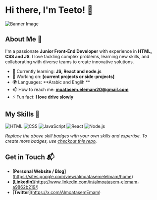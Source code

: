 # Hi there, I'm Teeto! 👋

![Banner Image](your_banner_image_url_here)

## About Me 🚀

I'm a passionate **Junior Front-End Developer** with experience in **HTML, CSS and JS**. I love tackling complex problems, learning new skills, and collaborating with diverse teams to create innovative solutions.

- 🌱 Currently learning: **JS, React and node.js**
- 🔭 Working on: **[current projects or side-projects]**
- 🌍 Languages: **Arabic and Englih **
- 📫 How to reach me: **moatasem.elemam20@gmail.com**
- ⚡ Fun fact: **I love drive slowly**

## My Skills 🧠

![HTML](https://img.shields.io/badge/-HTML-E34F26?style=flat-square&logo=html5&logoColor=white)
![CSS](https://img.shields.io/badge/-CSS-1572B6?style=flat-square&logo=css3&logoColor=white)
![JavaScript](https://img.shields.io/badge/-JavaScript-F7DF1E?style=flat-square&logo=javascript&logoColor=black)
![React](https://img.shields.io/badge/-React-61DAFB?style=flat-square&logo=react&logoColor=black)
![Node.js](https://img.shields.io/badge/-Node.js-339933?style=flat-square&logo=node.js&logoColor=white)

*Replace the above skill badges with your own skills and expertise. To create more badges, use [checkout this repo](https://github.com/alexandresanlim/Badges4-README.md-Profile).*


## Get in Touch 📬

- **[Personal Website / Blog]**(https://sites.google.com/view/almoatasemelelmam/home)
- **[LinkedIn]**(https://www.linkedin.com/in/almoatasem-elemam-a9862b219/)
- **[Twitter]**(https://x.com/AlmoatasemEmam)



<!--
**Teeto20/Teeto20** is a ✨ _special_ ✨ repository because its `README.md` (this file) appears on your GitHub profile.

Here are some ideas to get you started:

- 🔭 I’m currently working on ...
- 🌱 I’m currently learning ...
- 👯 I’m looking to collaborate on ...
- 🤔 I’m looking for help with ...
- 💬 Ask me about ...
- 📫 How to reach me: ...
- 😄 Pronouns: ...
- ⚡ Fun fact: ...
-->
